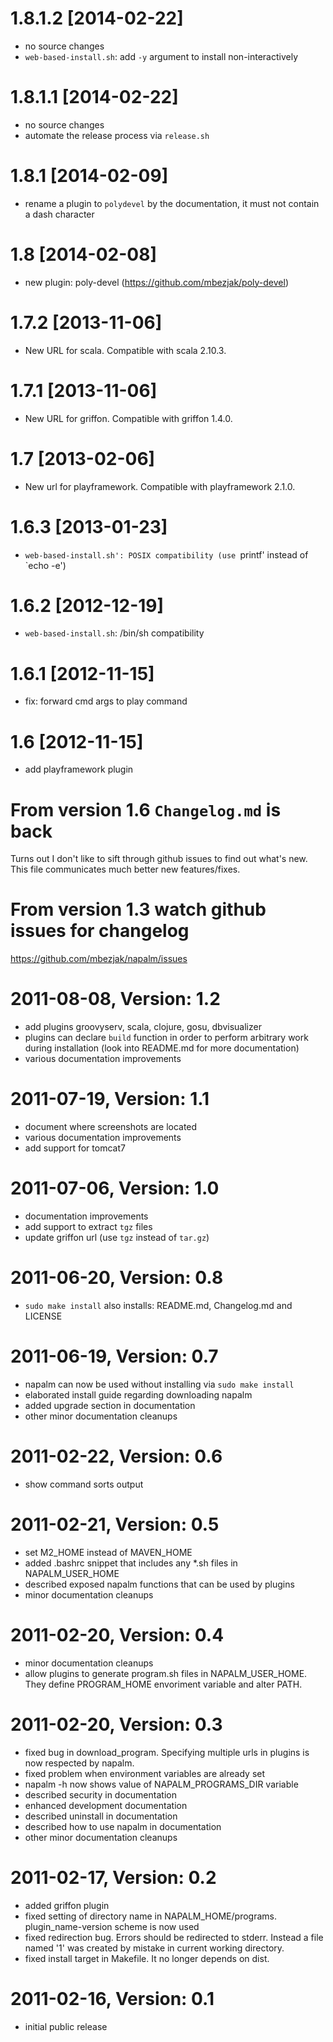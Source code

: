 # 1.8.1.2 [2014-02-22]
 * no source changes
 * `web-based-install.sh`: add `-y` argument to install non-interactively

# 1.8.1.1 [2014-02-22]
 * no source changes
 * automate the release process via `release.sh`

# 1.8.1 [2014-02-09]
 * rename a plugin to `polydevel`
   by the documentation, it must not contain a dash character

# 1.8 [2014-02-08]
 * new plugin: poly-devel (https://github.com/mbezjak/poly-devel)

# 1.7.2 [2013-11-06]
 * New URL for scala. Compatible with scala 2.10.3.

# 1.7.1 [2013-11-06]
 * New URL for griffon. Compatible with griffon 1.4.0.

# 1.7 [2013-02-06]
 * New url for playframework. Compatible with playframework 2.1.0.

# 1.6.3 [2013-01-23]
 * `web-based-install.sh': POSIX compatibility (use `printf' instead of `echo -e')

# 1.6.2 [2012-12-19]
 * `web-based-install.sh`: /bin/sh compatibility

# 1.6.1 [2012-11-15]
 * fix: forward cmd args to play command

# 1.6 [2012-11-15]
 * add playframework plugin

# From version 1.6 `Changelog.md` is back
Turns out I don't like to sift through github issues to find out what's new.
This file communicates much better new features/fixes.

# From version 1.3 watch github issues for changelog
https://github.com/mbezjak/napalm/issues

# 2011-08-08, Version: 1.2
 * add plugins groovyserv, scala, clojure, gosu, dbvisualizer
 * plugins can declare `build` function in order to perform arbitrary work
 during installation (look into README.md for more documentation)
 * various documentation improvements

# 2011-07-19, Version: 1.1
 * document where screenshots are located
 * various documentation improvements
 * add support for tomcat7

# 2011-07-06, Version: 1.0
 * documentation improvements
 * add support to extract `tgz` files
 * update griffon url (use `tgz` instead of `tar.gz`)

# 2011-06-20, Version: 0.8
 * `sudo make install` also installs: README.md, Changelog.md and LICENSE

# 2011-06-19, Version: 0.7
 * napalm can now be used without installing via `sudo make install`
 * elaborated install guide regarding downloading napalm
 * added upgrade section in documentation
 * other minor documentation cleanups

# 2011-02-22, Version: 0.6
 * show command sorts output

# 2011-02-21, Version: 0.5
 * set M2_HOME instead of MAVEN_HOME
 * added .bashrc snippet that includes any *.sh files in NAPALM_USER_HOME
 * described exposed napalm functions that can be used by plugins
 * minor documentation cleanups

# 2011-02-20, Version: 0.4
 * minor documentation cleanups
 * allow plugins to generate program.sh files in NAPALM_USER_HOME.
   They define PROGRAM_HOME envoriment variable and alter PATH.

# 2011-02-20, Version: 0.3
 * fixed bug in download_program. Specifying multiple urls in plugins is now
   respected by napalm.
 * fixed problem when environment variables are already set
 * napalm -h now shows value of NAPALM_PROGRAMS_DIR variable
 * described security in documentation
 * enhanced development documentation
 * described uninstall in documentation
 * described how to use napalm in documentation
 * other minor documentation cleanups

# 2011-02-17, Version: 0.2
 * added griffon plugin
 * fixed setting of directory name in NAPALM_HOME/programs.
   plugin_name-version scheme is now used
 * fixed redirection bug. Errors should be redirected to stderr. Instead a file
   named '1' was created by mistake in current working directory.
 * fixed install target in Makefile. It no longer depends on dist.

# 2011-02-16, Version: 0.1
 * initial public release

